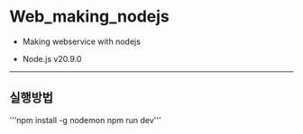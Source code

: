 # Web_making_nodejs
-  Making webservice with nodejs
* Node.js v20.9.0
---
## 실행방법
'''npm install -g nodemon
npm run dev'''

